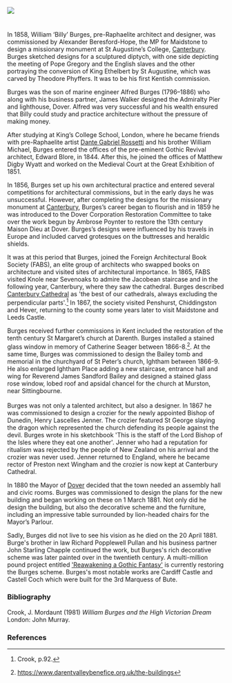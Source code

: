 <a href="https://juncture-digital.org"><img src="https://juncture-digital.org/images/ve-button.png"></a>
<param ve-config title="William Burges (1827-1881)" author="Michelle Crowther" layout="vtl" banner="/images/banners/19c.jpg" description="William Burges designed the interior of Dover's Maison Dieu">

<param ve-entity eid="Q213180" aliases="Maidstone">
<param ve-entity eid="Q1227477" aliases="Penshurst">
<param ve-entity eid="Q578209" aliases="Chiddingstone">
<param ve-entity eid="Q954918" aliases="Hever">
<param ve-entity eid="Q2460124" aliases="Leeds">
<param ve-entity eid="Q963988" aliases="Darenth">
<param ve-entity eid="Q1285144" aliases="Knole">
<param ve-entity eid="Q939838" aliases="Sevenoaks">
<param ve-entity eid="Q1626044" aliases="Sittingbourne">
<param ve-entity eid="Q1254903" aliases="Ightham">
<param ve-entity eid="Q1984604" aliases="Preston">

#

In 1858, William ‘Billy’ Burges, pre-Raphaelite architect and designer, was commissioned by Alexander Beresford-Hope, the MP for Maidstone to design a missionary monument at St Augustine’s College, [Canterbury](/19c/19c-canterbury). Burges sketched designs for a sculptured diptych, with one side depicting the meeting of Pope Gregory and the English slaves and the other portraying the conversion of King Ethelbert by St Augustine, which was carved by Theodore Phyffers. It was to be his first Kentish commission.
<param ve-image url="https://stor.artstor.org/stor/a75dd5b0-7e59-46ad-9d6a-ba2f5a2a1c88" label="St Augustine's College, Canterbury" attribution="G. Hawkins, Published by Henry Ward, Mercery Lane, Canterbury">

Burges was the son of marine engineer Alfred Burges (1796–1886) who along with his business partner, James Walker designed the Admiralty Pier and lighthouse, Dover. Alfred was very successful and his wealth ensured that Billy could study and practice architecture without the pressure of making money. 
<param ve-image url="https://upload.wikimedia.org/wikipedia/commons/b/b0/Admiralty_Pier_Dover_England.jpg" label="Admiralty Pier, Dover" attribution="Snapshots Of  The Past, via Wikimedia Commons" license="CC BY-SA 2.0">

After studying at King’s College School, London, where he became friends with pre-Raphaelite artist [Dante Gabriel Rossetti](/19c/19c-rossetti-biography) and his brother William Michael, Burges entered the offices of the pre-eminent Gothic Revival architect, Edward Blore, in 1844. After this, he joined the offices of Matthew Digby Wyatt and worked on the Medieval Court at the Great Exhibition of 1851.
<param ve-image url="https://upload.wikimedia.org/wikipedia/commons/b/be/William_Burges_portrait.jpg" label="William Burges" attribution="Henry Van der Weyde (1838-1924), Public domain, via Wikimedia Commons">

In 1856, Burges set up his own architectural practice and entered several competitions for architectural commissions, but in the early days he was unsuccessful. However, after completing the designs for the missionary monument at [Canterbury](/19c/19c-canterbury), Burges’s career began to flourish and in 1859 he was introduced to the Dover Corporation Restoration Committee to take over the work begun by Ambrose Poynter to restore the 13th century Maison Dieu at Dover. Burges’s designs were influenced by his travels in Europe and included carved grotesques on the buttresses and heraldic shields.
<param ve-image url="https://upload.wikimedia.org/wikipedia/commons/8/8e/The_Installation_of_Lord_Palmerston_as_Lord_Warden_of_the_Cinque_Ports%2C_the_Banquet_in_the_Townhall_%28Maison_Dieu%29_Dover_-_ILN_1861.jpg" label="The Installation of Lord Palmerston as Lord Warden of the Cinque Ports, Banquet in the Maison Dieu, Dover, 1861">

It was at this period that Burges, joined the Foreign Architectural Book Society (FABS), an elite group of architects who swapped books on architecture and visited sites of architectural importance. In 1865, FABS visited Knole near Sevenoaks to admire the Jacobean staircase and in the following year, Canterbury, where they saw the cathedral. Burges described [Canterbury Cathedral](https://dofe.kent-maps.online/pages/canterbury-cathedral-now-and-then) as 'the best of our cathedrals, always excluding the perpendicular parts'.[^ref1] In 1867, the society visited Penshurst, Chiddingston and Hever, returning to the county some years later to visit Maidstone and Leeds Castle.
<param ve-image url="https://stor.artstor.org/stor/2c31e2ed-8f07-4a4e-b1a8-deaeab5b045d" label="Canterbury Cathedral, 1844" attribution="Photo by Astrid Stilma. By permission of Patrick Marrin">

Burges received further commissions in Kent included the restoration of the tenth century St Margaret’s church at Darenth. Burges installed a stained glass window in memory of Catherine Seager between 1866-8.[^ref2]. At the same time, Burges was commissioned to design the Bailey tomb and memorial in the churchyard of St Peter’s church, Ightham between 1866-9. He also enlarged Ightham Place adding a new staircase, entrance hall and wing for Reverend James Sandford Bailey and designed a stained glass rose window, lobed roof and apsidal chancel for the church at Murston, near Sittingbourne.
<br><br>
Burges was not only a talented architect, but also a designer. In 1867 he was commissioned to design a crozier for the newly appointed Bishop of Dunedin, Henry Lascelles Jenner. The crozier featured St George slaying the dragon which represented the church defending its people against the devil. Burges wrote in his sketchbook 'This is the staff of the Lord Bishop of the Isles where they eat one another'. Jenner who had a reputation for ritualism was rejected by the people of New Zealand on his arrival and the crozier was never used. Jenner returned to England, where he became rector of Preston next Wingham and the crozier is now kept at Canterbury Cathedral.
<param ve-image url="https://upload.wikimedia.org/wikipedia/commons/thumb/5/51/Church_of_All_Saints%2C_Murston_-_geograph.org.uk_-_3708207.jpg/1280px-Church_of_All_Saints%2C_Murston_-_geograph.org.uk_-_3708207.jpg" label="Church of All Saints, Murston" attribution="Chris Whippet via Wikimedia Commons" license="CC BY-SA 2.0">

In 1880 the Mayor of [Dover](/19c/19c-dover) decided that the town needed an assembly hall and civic rooms. Burges was commissioned to design the plans for the new building and began working on these on 1 March 1881. Not only did he design the building, but also the decorative scheme and the furniture, including an impressive table surrounded by lion-headed chairs for the Mayor’s Parlour. 
<param ve-image url="https://stor.artstor.org/stor/d5b27092-f8fb-411c-9d48-dd2224622676" label="Ceiling in the Mayor's Parlour" attribution="William Burges. Photogaph by Michelle Crowther">
<param ve-image url="https://stor.artstor.org/stor/feed4654-a3ac-41ce-b021-49d5ec0313b6" label="Fireplace in the Mayor's Parlour" attribution="William Burges. Photograph by Michelle Crowther">

Sadly, Burges did not live to see his vision as he died on the 20 April 1881. Burge's brother in law Richard Popplewell Pullan and his business partner John Starling Chapple continued the work, but Burges's rich decorative scheme was later painted over in the twentieth century. A multi-million pound project entitled ['Reawakening a Gothic Fantasy'](https://www.maisondieudover.org.uk/) is currently restoring the Burges scheme. Burges's most notable works are Cardiff Castle and Castell Coch which were built for the 3rd Marquess of Bute. 
<param ve-image url="https://upload.wikimedia.org/wikipedia/commons/b/b2/DoverRathaus.JPG" label="Dover, Maison Dieu" attribution="Hajotthu via Wikimedia Commons" license="CC BY-SA 3.0">

### Bibliography

Crook, J. Mordaunt (1981) _William Burges and the High Victorian Dream_ London: John Murray.

### References

[^ref1]: Crook, p.92.
[^ref2]: https://www.darentvalleybenefice.org.uk/the-buildings
